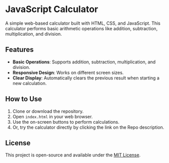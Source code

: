 # JavaScript Calculator

A simple web-based calculator built with HTML, CSS, and JavaScript. This calculator performs basic arithmetic operations like addition, subtraction, multiplication, and division.

## Features

- **Basic Operations**: Supports addition, subtraction, multiplication, and division.
- **Responsive Design**: Works on different screen sizes.
- **Clear Display**: Automatically clears the previous result when starting a new calculation.

## How to Use

1. Clone or download the repository.
2. Open `index.html` in your web browser.
3. Use the on-screen buttons to perform calculations.
4. Or, try the calculator directly by clicking the link on the Repo description.

## License

This project is open-source and available under the [MIT License](https://opensource.org/licenses/MIT).
